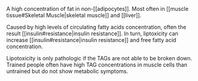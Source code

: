 A high concentration of fat in non-[[adipocytes]]. Most often in [[muscle tissue#Skeletal Muscle|skeletal muscle]] and [[liver]]. 

Caused by high levels of circulating fatty acids concentration, often the result [[insulin#resistance|insulin resistance]]. In turn, liptoxicity can increase [[insulin#resistance|insulin resistance]] and free fatty acid concentration. 

Lipotoxicity is only pathologic if the TAGs are not able to be broken down. Trained people often have high TAG concentrations in muscle cells than untrained but do not show metabolic symptoms.